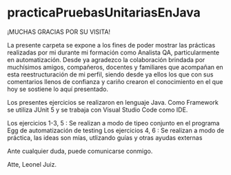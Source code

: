 # practicaPruebasUnitariasEnJava
 ¡MUCHAS GRACIAS POR SU VISITA!

 La presente carpeta se expone a los fines de poder mostrar las prácticas realizadas por mi durante mi formación como Analista QA, particularmente en automatización.
 Desde ya agradezco la colaboración brindada por muchísimos amigos, compañeros, docentes y familiares que acompañan en esta reestructuración de mi perfil, siendo desde ya ellos los que con sus comentarios llenos de confianza y cariño crearon el conocimiento en el que hoy se sostiene lo aquí presentado.

 Los presentes ejercicios se realizaron en lenguaje Java. Como Framework se utiliza JUnit 5 y se trabaja con Visual Studio Code como IDE.

 Los ejercicios 1-3, 5 : Se realizan a modo de tipeo conjunto en el programa Egg de automatización de testing
 Los ejercicios 4, 6 : Se realizan a modo de práctica, las ideas son mías, utlizando guías y otras ayudas externas

 Ante cualquier duda, puede comunicarse conmigo.
 
 Atte, Leonel Juiz.